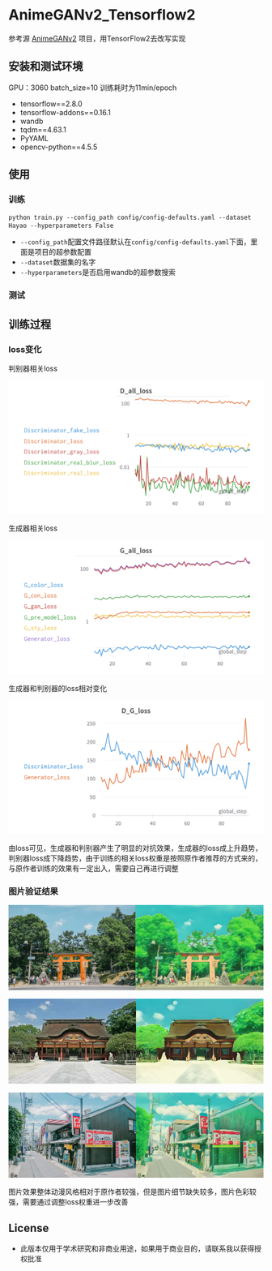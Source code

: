 # AnimeGANv2_Tensorflow2
参考源 [AnimeGANv2](https://github.com/TachibanaYoshino/AnimeGAN) 项目，用TensorFlow2去改写实现

## 安装和测试环境

GPU：3060 batch_size=10 训练耗时为11min/epoch

- tensorflow==2.8.0
- tensorflow-addons==0.16.1
- wandb
- tqdm==4.63.1
- PyYAML
- opencv-python==4.5.5

## 使用

### 训练

```shell
python train.py --config_path config/config-defaults.yaml --dataset Hayao --hyperparameters False
```

- `--config_path`配置文件路径默认在`config/config-defaults.yaml`下面，里面是项目的超参数配置
- `--dataset`数据集的名字
- `--hyperparameters`是否启用wandb的超参数搜索

### 测试

## 训练过程

### loss变化

判别器相关loss

![image-20220624202624359](doc_pic/D_all_loss.png)



生成器相关loss

![image-20220624202832128](doc_pic/G_all_loss.png)



生成器和判别器的loss相对变化

![image-20220624202944846](doc_pic/D_G_loss.png)

由loss可见，生成器和判别器产生了明显的对抗效果，生成器的loss成上升趋势，判别器loss成下降趋势，由于训练的相关loss权重是按照原作者推荐的方式来的，与原作者训练的效果有一定出入，需要自己再进行调整

### 图片验证结果

![图片1](doc_pic/pic.png)

![pic2](doc_pic/pic2.png)

![pic3](doc_pic/pic3.png)

图片效果整体动漫风格相对于原作者较强，但是图片细节缺失较多，图片色彩较强，需要通过调整loss权重进一步改善


## License
- 此版本仅用于学术研究和非商业用途，如果用于商业目的，请联系我以获得授权批准